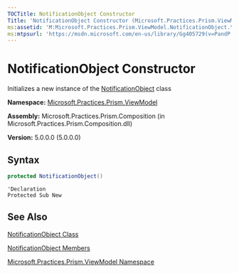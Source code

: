```yaml
---
TOCTitle: NotificationObject Constructor
Title: 'NotificationObject Constructor (Microsoft.Practices.Prism.ViewModel)'
ms:assetid: 'M:Microsoft.Practices.Prism.ViewModel.NotificationObject.\#ctor'
ms:mtpsurl: 'https://msdn.microsoft.com/en-us/library/Gg405729(v=PandP.50)'
---
```


# NotificationObject Constructor

Initializes a new instance of the [NotificationObject](https://msdn.microsoft.com/en-us/library/microsoft.practices.prism.viewmodel.notificationobject(v=pandp.50)) class

**Namespace:** [Microsoft.Practices.Prism.ViewModel](https://msdn.microsoft.com/en-us/library/microsoft.practices.prism.viewmodel(v=pandp.50))

**Assembly:** Microsoft.Practices.Prism.Composition (in Microsoft.Practices.Prism.Composition.dll)

**Version:** 5.0.0.0 (5.0.0.0)

## Syntax

```C#
protected NotificationObject()
```

```VB
'Declaration
Protected Sub New
```

## See Also

[NotificationObject Class](https://msdn.microsoft.com/en-us/library/microsoft.practices.prism.viewmodel.notificationobject(v=pandp.50))

[NotificationObject Members](https://msdn.microsoft.com/en-us/library/microsoft.practices.prism.viewmodel.notificationobject_members(v=pandp.50))

[Microsoft.Practices.Prism.ViewModel Namespace](https://msdn.microsoft.com/en-us/library/microsoft.practices.prism.viewmodel(v=pandp.50))
